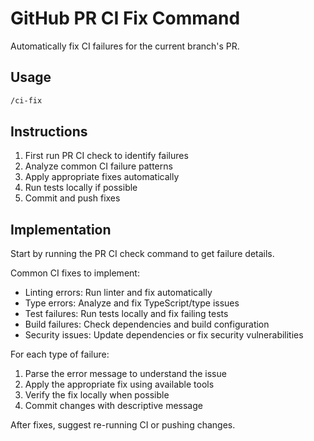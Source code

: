 # GitHub PR CI Fix Command

Automatically fix CI failures for the current branch's PR.

## Usage
```bash
/ci-fix
```

## Instructions
1. First run PR CI check to identify failures
2. Analyze common CI failure patterns
3. Apply appropriate fixes automatically
4. Run tests locally if possible
5. Commit and push fixes

## Implementation
Start by running the PR CI check command to get failure details.

Common CI fixes to implement:
- Linting errors: Run linter and fix automatically
- Type errors: Analyze and fix TypeScript/type issues
- Test failures: Run tests locally and fix failing tests
- Build failures: Check dependencies and build configuration
- Security issues: Update dependencies or fix security vulnerabilities

For each type of failure:
1. Parse the error message to understand the issue
2. Apply the appropriate fix using available tools
3. Verify the fix locally when possible
4. Commit changes with descriptive message

After fixes, suggest re-running CI or pushing changes.